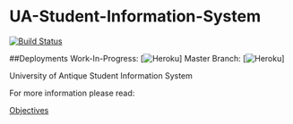 # UA-Student-Information-System

[![Build Status](https://travis-ci.org/ua-devs/site_prototype.svg?branch=master)](https://travis-ci.org/ua-devs/site_prototype)

##Deployments
Work-In-Progress: [![Heroku](http://heroku-badge.herokuapp.com/?app=arcane-dawn-96924&style=flat&svg=1)]
Master Branch: [![Heroku](http://heroku-badge.herokuapp.com/?app=angularjs-crypto&style=flat&svg=1)]

University of Antique Student Information System

For more information please read:

[Objectives](https://github.com/ua-devs/site_prototype/wiki/Objectives)
